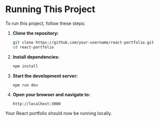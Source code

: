 # Running This Project

To run this project, follow these steps:

1. **Clone the repository:**
    ```bash
    git clone https://github.com/your-username/react-portfolio.git
    cd react-portfolio
    ```

2. **Install dependencies:**
    ```bash
    npm install
    ```

3. **Start the development server:**
    ```bash
    npm run dev
    ```

4. **Open your browser and navigate to:**
    ```
    http://localhost:3000
    ```

Your React portfolio should now be running locally.